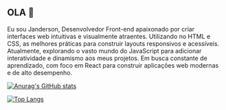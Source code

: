 ## OLA 👋

Eu sou Janderson, Desenvolvedor Front-end apaixonado por criar interfaces web intuitivas e visualmente atraentes. Utilizando no HTML e CSS, as melhores práticas para construir layouts responsivos e acessíveis. Atualmente, explorando o vasto mundo do JavaScript para adicionar interatividade e dinamismo aos meus projetos. Em busca constante de aprendizado, com foco em React para construir aplicações web modernas e de alto desempenho.


[![Anurag's GitHub stats](https://github-readme-stats.vercel.app/api?username=janderson)](https://github.com/anuraghazra/github-readme-stats)


[![Top Langs](https://github-readme-stats.vercel.app/api/top-langs/?username=janderson)](https://github.com/anuraghazra/github-readme-stats)
